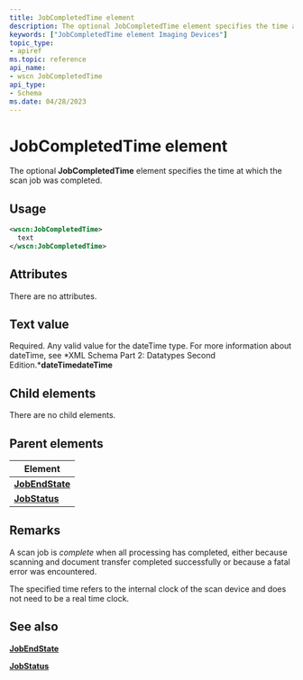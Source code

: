 ```yaml
---
title: JobCompletedTime element
description: The optional JobCompletedTime element specifies the time at which the scan job was completed.
keywords: ["JobCompletedTime element Imaging Devices"]
topic_type:
- apiref
ms.topic: reference
api_name:
- wscn JobCompletedTime
api_type:
- Schema
ms.date: 04/28/2023
---
```


# JobCompletedTime element

The optional **JobCompletedTime** element specifies the time at which the scan job was completed.

## Usage

```xml
<wscn:JobCompletedTime>
  text
</wscn:JobCompletedTime>
```

## Attributes

There are no attributes.

## Text value

Required. Any valid value for the dateTime type. For more information about dateTime, see *XML Schema Part 2: Datatypes Second Edition.***dateTimedateTime**

## Child elements

There are no child elements.

## Parent elements

| Element |
|--|
| [**JobEndState**](jobendstate.md) |
| [**JobStatus**](jobstatus.md) |

## Remarks

A scan job is *complete* when all processing has completed, either because scanning and document transfer completed successfully or because a fatal error was encountered.

The specified time refers to the internal clock of the scan device and does not need to be a real time clock.

## See also

[**JobEndState**](jobendstate.md)

[**JobStatus**](jobstatus.md)
